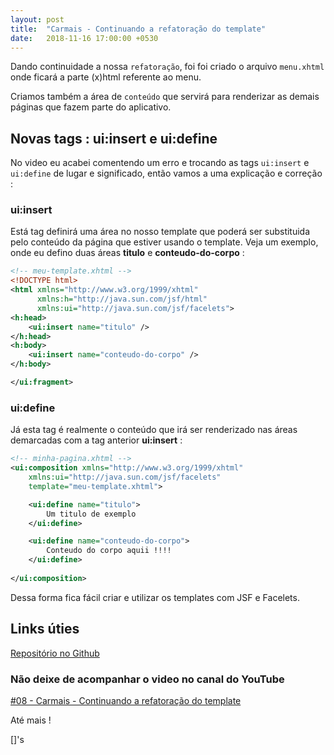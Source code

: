 ```yaml
---
layout: post
title:  "Carmais - Continuando a refatoração do template"
date:   2018-11-16 17:00:00 +0530
---
```


Dando continuidade a nossa ```refatoração```, foi foi criado o arquivo ```menu.xhtml``` onde ficará a parte (x)html referente ao menu.

Criamos também a área de ```conteúdo``` que servirá para renderizar as demais páginas que fazem parte do aplicativo.


## Novas tags : ui:insert e ui:define

No video eu acabei comentendo um erro e trocando as tags ```ui:insert``` e ```ui:define``` de lugar e significado, então vamos a uma explicação e correção :


### ui:insert

Está tag definirá uma área no nosso template que poderá ser substituida pelo conteúdo da página que estiver usando o template. 
Veja um exemplo, onde eu defino duas áreas **titulo** e **conteudo-do-corpo** :

```xml
<!-- meu-template.xhtml -->
<!DOCTYPE html> 
<html xmlns="http://www.w3.org/1999/xhtml"
      xmlns:h="http://java.sun.com/jsf/html"
	  xmlns:ui="http://java.sun.com/jsf/facelets">
<h:head>
	<ui:insert name="titulo" />
</h:head>
<h:body>
	<ui:insert name="conteudo-do-corpo" />
</h:body>

</ui:fragment>
```


### ui:define

Já esta tag é realmente o conteúdo que irá ser renderizado nas áreas demarcadas com a tag anterior  **ui:insert** :

```xml
<!-- minha-pagina.xhtml -->
<ui:composition xmlns="http://www.w3.org/1999/xhtml"
	xmlns:ui="http://java.sun.com/jsf/facelets"
	template="meu-template.xhtml">

	<ui:define name="titulo">
		Um titulo de exemplo
	</ui:define>

	<ui:define name="conteudo-do-corpo">
		Conteudo do corpo aquii !!!!
	</ui:define>
	
</ui:composition>
```

Dessa forma fica fácil criar e utilizar os templates com JSF e Facelets.


## Links úties

[Repositório no Github](https://github.com/BSTK/carmais)

### Não deixe de acompanhar o video no canal do YouTube

[#08 - Carmais - Continuando a refatoração do template](https://youtu.be/URL-AQUI)

Até mais !

[]'s

